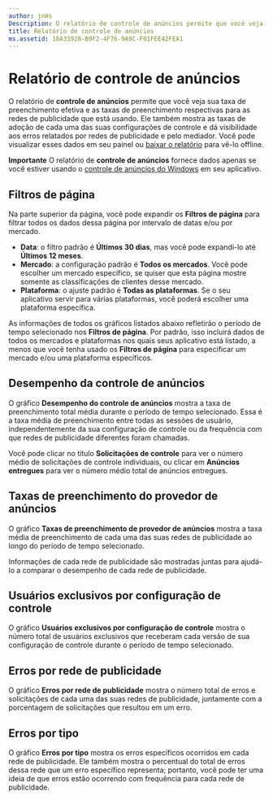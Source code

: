 ```yaml
---
author: jnHs
Description: O relatório de controle de anúncios permite que você veja sua taxa de preenchimento efetiva e as taxas de preenchimento respectivas para as redes de publicidade que está usando.
title: Relatório de controle de anúncios
ms.assetid: 18A33928-B9F2-4F76-9A9C-F01FEE42FEA1
---
```


# Relatório de controle de anúncios


O relatório de **controle de anúncios** permite que você veja sua taxa de preenchimento efetiva e as taxas de preenchimento respectivas para as redes de publicidade que está usando. Ele também mostra as taxas de adoção de cada uma das suas configurações de controle e dá visibilidade aos erros relatados por redes de publicidade e pelo mediador. Você pode visualizar esses dados em seu painel ou [baixar o relatório](download-analytic-reports.md) para vê-lo offline.

**Importante**  O relatório de **controle de anúncios** fornece dados apenas se você estiver usando o [controle de anúncios do Windows](https://msdn.microsoft.com/library/windows/apps/xaml/dn864359) em seu aplicativo.

 

## Filtros de página


Na parte superior da página, você pode expandir os **Filtros de página** para filtrar todos os dados dessa página por intervalo de datas e/ou por mercado.

-   **Data**: o filtro padrão é **Últimos 30 dias**, mas você pode expandi-lo até **Últimos 12 meses**.
-   **Mercado**: a configuração padrão é **Todos os mercados**. Você pode escolher um mercado específico, se quiser que esta página mostre somente as classificações de clientes desse mercado.
-   **Plataforma**: o ajuste padrão é **Todas as plataformas**. Se o seu aplicativo servir para várias plataformas, você poderá escolher uma plataforma específica.

As informações de todos os gráficos listados abaixo refletirão o período de tempo selecionado nos **Filtros de página**. Por padrão, isso incluirá dados de todos os mercados e plataformas nos quais seus aplicativo está listado, a menos que você tenha usado os **Filtros de página** para especificar um mercado e/ou uma plataforma específicos.

## Desempenho da controle de anúncios


O gráfico **Desempenho do controle de anúncios** mostra a taxa de preenchimento total média durante o período de tempo selecionado. Essa é a taxa média de preenchimento entre todas as sessões de usuário, independentemente da sua configuração de controle ou da frequência com que redes de publicidade diferentes foram chamadas.

Você pode clicar no título **Solicitações de controle** para ver o número médio de solicitações de controle individuais, ou clicar em **Anúncios entregues** para ver o número médio total de anúncios entregues.

## Taxas de preenchimento do provedor de anúncios


O gráfico **Taxas de preenchimento de provedor de anúncios** mostra a taxa média de preenchimento de cada uma das suas redes de publicidade ao longo do período de tempo selecionado.

Informações de cada rede de publicidade são mostradas juntas para ajudá-lo a comparar o desempenho de cada rede de publicidade.

## Usuários exclusivos por configuração de controle


O gráfico **Usuários exclusivos por configuração de controle** mostra o número total de usuários exclusivos que receberam cada versão de sua configuração de controle durante o período de tempo selecionado.

## Erros por rede de publicidade


O gráfico **Erros por rede de publicidade** mostra o número total de erros e solicitações de cada uma das suas redes de publicidade, juntamente com a porcentagem de solicitações que resultou em um erro.

## Erros por tipo


O gráfico **Erros por tipo** mostra os erros específicos ocorridos em cada rede de publicidade. Ele também mostra o percentual do total de erros dessa rede que um erro específico representa; portanto, você pode ter uma ideia de que erros estão ocorrendo com frequência para cada rede de publicidade.

 

 






<!--HONumber=May16_HO2-->


